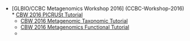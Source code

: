 

* [GLBIO/CCBC Metagenomics Workshop 2016] (CCBC-Workshop-2016)
   * 
[CBW 2016 PICRUSt Tutorial](CBW-2016-PICRUSt-tutorial)
   * [CBW 2016 Metagenomic Taxonomic Tutorial](CBW-2016-Metagenomic-Taxonomic-Tutorial)
   * [CBW 2016 Metagenomics Functional Tutorial](CBW-2016-Metagenomics-Functional-Tutorial)
   * 